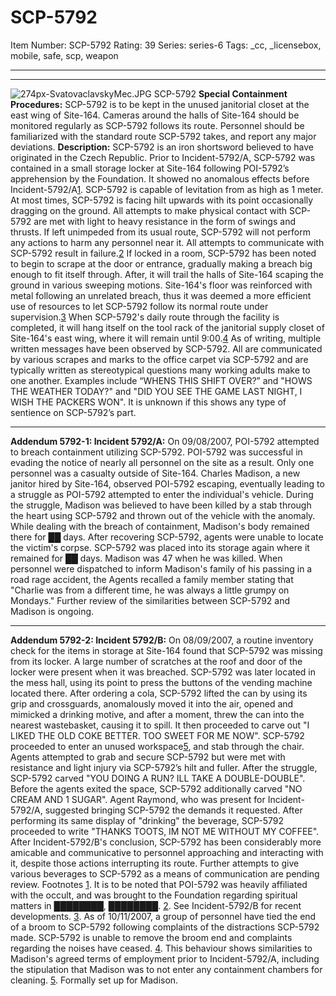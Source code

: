 # SCP-5792
Item Number: SCP-5792
Rating: 39
Series: series-6
Tags: _cc, _licensebox, mobile, safe, scp, weapon

---

* * *
![274px-SvatovaclavskyMec.JPG](https://upload.wikimedia.org/wikipedia/commons/thumb/2/2a/SvatovaclavskyMec.JPG/274px-SvatovaclavskyMec.JPG)
SCP-5792
**Special Containment Procedures:** SCP-5792 is to be kept in the unused janitorial closet at the east wing of Site-164. Cameras around the halls of Site-164 should be monitored regularly as SCP-5792 follows its route. Personnel should be familiarized with the standard route SCP-5792 takes, and report any major deviations.
**Description:** SCP-5792 is an iron shortsword believed to have originated in the Czech Republic. Prior to Incident-5792/A, SCP-5792 was contained in a small storage locker at Site-164 following POI-5792’s apprehension by the Foundation. It showed no anomalous effects before Incident-5792/A[1](javascript:;).
SCP-5792 is capable of levitation from as high as 1 meter. At most times, SCP-5792 is facing hilt upwards with its point occasionally dragging on the ground. All attempts to make physical contact with SCP-5792 are met with light to heavy resistance in the form of swings and thrusts. If left unimpeded from its usual route, SCP-5792 will not perform any actions to harm any personnel near it. All attempts to communicate with SCP-5792 result in failure.[2](javascript:;)
If locked in a room, SCP-5792 has been noted to begin to scrape at the door or entrance, gradually making a breach big enough to fit itself through. After, it will trail the halls of Site-164 scaping the ground in various sweeping motions. Site-164's floor was reinforced with metal following an unrelated breach, thus it was deemed a more efficient use of resources to let SCP-5792 follow its normal route under supervision.[3](javascript:;)
When SCP-5792's daily route through the facility is completed, it will hang itself on the tool rack of the janitorial supply closet of Site-164's east wing, where it will remain until 9:00.[4](javascript:;)
As of writing, multiple written messages have been observed by SCP-5792. All are communicated by various scrapes and marks to the office carpet via SCP-5792 and are typically written as stereotypical questions many working adults make to one another. Examples include “WHENS THIS SHIFT OVER?” and "HOWS THE WEATHER TODAY?" and "DID YOU SEE THE GAME LAST NIGHT, I WISH THE PACKERS WON". It is unknown if this shows any type of sentience on SCP-5792’s part.
* * *
**Addendum 5792-1: Incident 5792/A:** On 09/08/2007, POI-5792 attempted to breach containment utilizing SCP-5792. POI-5792 was successful in evading the notice of nearly all personnel on the site as a result. Only one personnel was a casualty outside of Site-164.
Charles Madison, a new janitor hired by Site-164, observed POI-5792 escaping, eventually leading to a struggle as POI-5792 attempted to enter the individual's vehicle. During the struggle, Madison was believed to have been killed by a stab through the heart using SCP-5792 and thrown out of the vehicle with the anomaly.
While dealing with the breach of containment, Madison's body remained there for ██ days. After recovering SCP-5792, agents were unable to locate the victim's corpse. SCP-5792 was placed into its storage again where it remained for ██ days.
Madison was 47 when he was killed. When personnel were dispatched to inform Madison's family of his passing in a road rage accident, the Agents recalled a family member stating that "Charlie was from a different time, he was always a little grumpy on Mondays." Further review of the similarities between SCP-5792 and Madison is ongoing.
* * *
**Addendum 5792-2: Incident 5792/B:** On 08/09/2007, a routine inventory check for the items in storage at Site-164 found that SCP-5792 was missing from its locker. A large number of scratches at the roof and door of the locker were present when it was breached.
SCP-5792 was later located in the mess hall, using its point to press the buttons of the vending machine located there. After ordering a cola, SCP-5792 lifted the can by using its grip and crossguards, anomalously moved it into the air, opened and mimicked a drinking motive, and after a moment, threw the can into the nearest wastebasket, causing it to spill. It then proceeded to carve out "I LIKED THE OLD COKE BETTER. TOO SWEET FOR ME NOW".
SCP-5792 proceeded to enter an unused workspace[5](javascript:;), and stab through the chair. Agents attempted to grab and secure SCP-5792 but were met with resistance and light injury via SCP-5792’s hilt and fuller. After the struggle, SCP-5792 carved "YOU DOING A RUN? ILL TAKE A DOUBLE-DOUBLE". Before the agents exited the space, SCP-5792 additionally carved "NO CREAM AND 1 SUGAR".
Agent Raymond, who was present for Incident-5792/A, suggested bringing SCP-5792 the demands it requested. After performing its same display of "drinking" the beverage, SCP-5792 proceeded to write "THANKS TOOTS, IM NOT ME WITHOUT MY COFFEE". After Incident-5792/B's conclusion, SCP-5792 has been considerably more amicable and communicative to personnel approaching and interacting with it, despite those actions interrupting its route. Further attempts to give various beverages to SCP-5792 as a means of communication are pending review.
Footnotes
[1](javascript:;). It is to be noted that POI-5792 was heavily affiliated with the occult, and was brought to the Foundation regarding spiritual matters in ████████, ████████.
[2](javascript:;). See Incident-5792/B for recent developments.
[3](javascript:;). As of 10/11/2007, a group of personnel have tied the end of a broom to SCP-5792 following complaints of the distractions SCP-5792 made. SCP-5792 is unable to remove the broom end and complaints regarding the noises have ceased.
[4](javascript:;). This behaviour shows similarities to Madison's agreed terms of employment prior to Incident-5792/A, including the stipulation that Madison was to not enter any containment chambers for cleaning.
[5](javascript:;). Formally set up for Madison.